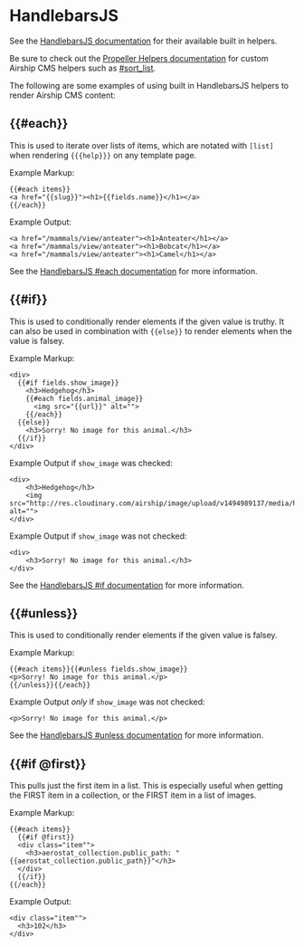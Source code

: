 # HandlebarsJS
See the [HandlebarsJS documentation](http://handlebarsjs.com/builtin_helpers.html) for their available built in helpers.

Be sure to check out the [Propeller Helpers documentation](/documentation/view/propeller-helpers) for custom Airship CMS helpers such as [#sort_list](/documentation/view/propeller-helpers#user-content-sort_list).

The following are some examples of using built in HandlebarsJS helpers to render Airship CMS content:


## {{#each}}
This is used to iterate over lists of items, which are notated with `[list]` when rendering `{{{help}}}` on any template page.

Example Markup:
```
{{#each items}}
<a href="{{slug}}"><h1>{{fields.name}}</h1></a>
{{/each}}
```

Example Output:
```
<a href="/mammals/view/anteater"><h1>Anteater</h1></a>
<a href="/mammals/view/anteater"><h1>Bobcat</h1></a>
<a href="/mammals/view/anteater"><h1>Camel</h1></a>
```

See the [HandlebarsJS #each documentation](http://handlebarsjs.com/builtin_helpers.html#iteration) for more information.


## {{#if}}
This is used to conditionally render elements if the given value is truthy. It can also be used in combination with `{{else}}` to render elements when the value is falsey.

Example Markup:
```
<div>
  {{#if fields.show_image}}
    <h3>Hedgehog</h3>
    {{#each fields.animal_image}}
      <img src="{{url}}" alt="">
    {{/each}}
  {{else}}
    <h3>Sorry! No image for this animal.</h3>
  {{/if}}
</div>
```

Example Output if `show_image` was checked:
```
<div>
    <h3>Hedgehog</h3>
    <img src="http://res.cloudinary.com/airship/image/upload/v1494989137/media/hedgietest_rpaxih.jpg" alt="">
</div>
```

Example Output if `show_image` was not checked:
```
<div>
    <h3>Sorry! No image for this animal.</h3>
</div>
```

See the [HandlebarsJS #if documentation](http://handlebarsjs.com/builtin_helpers.html#conditionals) for more information.


## {{#unless}}
This is used to conditionally render elements if the given value is falsey. 

Example Markup:
```
{{#each items}}{{#unless fields.show_image}}
<p>Sorry! No image for this animal.</p>
{{/unless}}{{/each}}
```

Example Output _only_ if `show_image` was not checked:
```
<p>Sorry! No image for this animal.</p>
```

See the [HandlebarsJS #unless documentation](http://handlebarsjs.com/builtin_helpers.html#unless) for more information.

## {{#if @first}}
This pulls just the first item in a list. This is especially useful when getting the FIRST item in a collection, or the FIRST item in a list of images.

Example Markup:
```
{{#each items}}
  {{#if @first}}
  <div class="item"">
    <h3>aerostat_collection.public_path: "{{aerostat_collection.public_path}}"</h3>
  </div>
  {{/if}}
{{/each}}
```

Example Output:
```
<div class="item"">
  <h3>102</h3>
</div>
```
